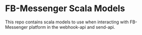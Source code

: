 # FB-Messenger Scala Models

This repo contains scala models to use when interacting with FB-Messenger platform in the webhook-api and send-api.
